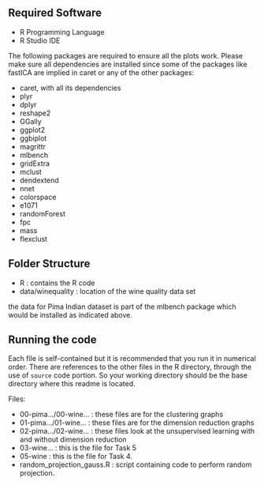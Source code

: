 Required Software
-----------------
*  R Programming Language
*  R Studio IDE

The following packages are required to ensure all the plots work. Please make sure all dependencies are installed since some of the packages like
 fastICA are implied in caret or any of the other packages:

*  caret, with all its dependencies
*  plyr
*  dplyr
*  reshape2
*  GGally
*  ggplot2
*  ggbiplot
*  magrittr
*  mlbench
*  gridExtra
*  mclust
*  dendextend
*  nnet
*  colorspace
*  e1071
*  randomForest
*  fpc
*  mass
*  flexclust

Folder Structure
----------------

*  R : contains the R code
*  data/winequality : location of the wine quality data set

the data for Pima Indian dataset is part of the mlbench package which would be installed as indicated above.


Running the code
----------------

Each file is self-contained but it is recommended that you run it
in numerical order. There are references to the other files in the R directory,
through the use of `source` code portion. So your working directory
should be the base directory where this readme is located.

Files:

*  00-pima.../00-wine... : these files are for the clustering graphs
*  01-pima.../01-wine... : these files are for the dimension reduction graphs
*  02-pima.../02-wine... : these files look at the unsupervised learning with and without dimension reduction
*  03-wine... : this is the file for Task 5
*  05-wine : this is the file for Task 4.
*  random_projection_gauss.R : script containing code to perform random projection.

